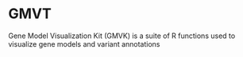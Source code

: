 # GMVT
Gene Model Visualization Kit (GMVK) is a suite of R functions used to visualize gene models and variant annotations
